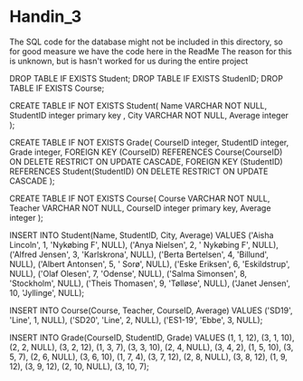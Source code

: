 # Handin_3

The SQL code for the database might not be included in this directory, so for good measure we have the code here in the ReadMe
The reason for this is unknown, but is hasn't worked for us during the entire project

DROP TABLE IF EXISTS Student; DROP TABLE IF EXISTS StudenID; DROP TABLE IF EXISTS Course;

CREATE TABLE IF NOT EXISTS Student( Name VARCHAR NOT NULL, StudentID integer primary key , City VARCHAR NOT NULL, Average integer );

CREATE TABLE IF NOT EXISTS Grade( CourseID integer, StudentID integer, Grade integer, FOREIGN KEY (CourseID) REFERENCES Course(CourseID) ON DELETE RESTRICT ON UPDATE CASCADE, FOREIGN KEY (StudentID) REFERENCES Student(StudentID) ON DELETE RESTRICT ON UPDATE CASCADE );

CREATE TABLE IF NOT EXISTS Course( Course VARCHAR NOT NULL, Teacher VARCHAR NOT NULL, CourseID integer primary key, Average integer );

INSERT INTO Student(Name, StudentID, City, Average) VALUES ('Aisha Lincoln', 1, 'Nykøbing F', NULL), ('Anya Nielsen', 2, ' Nykøbing F', NULL), ('Alfred Jensen', 3, 'Karlskrona', NULL), ('Berta Bertelsen', 4, 'Billund', NULL), ('Albert Antonsen', 5, ' Sorø', NULL), ('Eske Eriksen', 6, 'Eskildstrup', NULL), ('Olaf Olesen', 7, 'Odense', NULL), ('Salma Simonsen', 8, 'Stockholm', NULL), ('Theis Thomasen', 9, 'Tølløse', NULL), ('Janet Jensen', 10, 'Jyllinge', NULL);

INSERT INTO Course(Course, Teacher, CourseID, Average) VALUES ('SD19', 'Line', 1, NULL), ('SD20', 'Line', 2, NULL), ('ES1-19', 'Ebbe', 3, NULL);

INSERT INTO Grade(CourseID, StudentID, Grade) VALUES (1, 1, 12), (3, 1, 10), (2, 2, NULL), (3, 2, 12), (1, 3, 7), (3, 3, 10), (2, 4, NULL), (3, 4, 2), (1, 5, 10), (3, 5, 7), (2, 6, NULL), (3, 6, 10), (1, 7, 4), (3, 7, 12), (2, 8, NULL), (3, 8, 12), (1, 9, 12), (3, 9, 12), (2, 10, NULL), (3, 10, 7);
